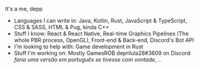 It's a me, depp
- Languages I can write in: Java, Kotlin, Rust, JavaScript & TypeScript, CSS & SASS, HTML & Pug, kinda C++
- Stuff I know: React & React Native, Real-time Graphics Pipelines (The whole PBR process, OpenGL), Front-end & Back-end, Discord's Bot API
- I'm looking to help with: Game development in Rust
- Stuff I'm working on: Mostly GamesROB
deprilula28#3609 on Discord
*faria uma versão em português se tivesse com vontade, ..*
